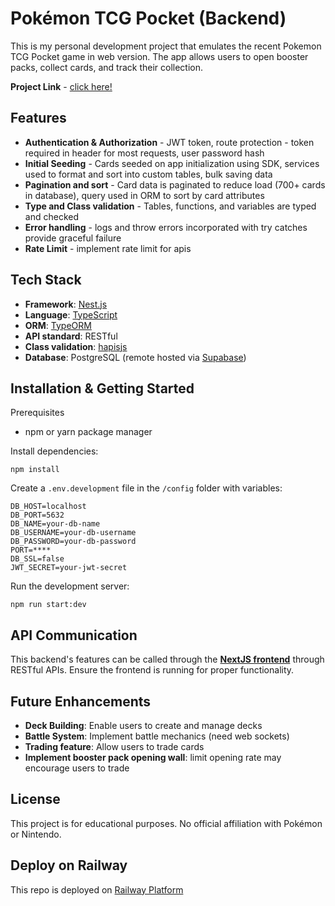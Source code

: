 # Pokémon TCG Pocket (Backend)

This is my personal development project that emulates the recent Pokemon TCG Pocket game in web version. The app allows users to open booster packs, collect cards, and track their collection.

**Project Link** - [click here!](https://pokemon-tcgp-jackytam.vercel.app/)

## Features

- **Authentication & Authorization** - JWT token, route protection - token required in header for most requests, user password hash
- **Initial Seeding** - Cards seeded on app initialization using SDK, services used to format and sort into custom tables, bulk saving data
- **Pagination and sort** - Card data is paginated to reduce load (700+ cards in database), query used in ORM to sort by card attributes
- **Type and Class validation** - Tables, functions, and variables are typed and checked
- **Error handling** - logs and throw errors incorporated with try catches provide graceful failure
- **Rate Limit** - implement rate limit for apis

## Tech Stack

- **Framework**: [Nest.js](https://docs.nestjs.com/)
- **Language**: [TypeScript](https://typescriptlang.org)
- **ORM**: [TypeORM](https://typeorm.io/)
- **API standard**: RESTful
- **Class validation**: [hapisjs](https://github.com/hapijs/joi)
- **Database**: PostgreSQL (remote hosted via [Supabase](https://supabase.com/docs))

## Installation & Getting Started

Prerequisites

- npm or yarn package manager

Install dependencies:

```
npm install
```

Create a `.env.development` file in the `/config` folder with variables:

```
DB_HOST=localhost
DB_PORT=5632
DB_NAME=your-db-name
DB_USERNAME=your-db-username
DB_PASSWORD=your-db-password
PORT=****
DB_SSL=false
JWT_SECRET=your-jwt-secret
```

Run the development server:

```
npm run start:dev
```

## API Communication

This backend's features can be called through the [**NextJS frontend**](https://github.com/lejt/Pokemon-TCGP-frontend) through RESTful APIs. Ensure the frontend is running for proper functionality.

## Future Enhancements

- **Deck Building**: Enable users to create and manage decks
- **Battle System**: Implement battle mechanics (need web sockets)
- **Trading feature**: Allow users to trade cards
- **Implement booster pack opening wall**: limit opening rate may encourage users to trade

## License

This project is for educational purposes. No official affiliation with Pokémon or Nintendo.

## Deploy on Railway

This repo is deployed on [Railway Platform](https://docs.railway.com/)
